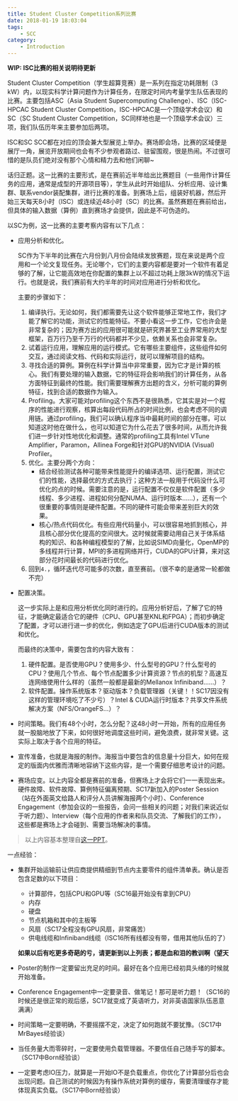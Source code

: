 ```yaml
---
title: Student Cluster Competition系列比赛
date: 2018-01-19 18:03:04
tags:
    - SCC
category:
    - Introduction
---
```


**WIP: ISC比赛的相关说明待更新**

Student Cluster Competition（学生超算竞赛）是一系列在指定功耗限制（3 kW）内，以现实科学计算问题作为计算任务，在限定时间内考量学生队伍表现的比赛。主要包括ASC（Asia Student Supercomputing Challenge）、ISC（ISC-HPCAC Student Cluster Competition，ISC-HPCAC是一个顶级学术会议）和SC（SC Student Cluster Competition，SC同样地也是一个顶级学术会议）三项，我们队伍历年来主要参加后两项。

ISC和SC SCC都在对应的顶会兼大型展览上举办。赛场即会场，比赛的区域便是展厅一角，展览开放期间也会有不少参观者路过、驻留围观，很是热闹。不过很可惜的是队员们绝对没有那个心情和精力去和他们闲聊~

话归正题。这一比赛的主要形式，是在赛前近半年给出比赛题目（一些用作计算任务的应用，通常是成型的开源项目等），学生从此时开始组队、分析应用、设计集群、联系vendor装配集群，进行比赛的准备。到赛场上后，组装好机器，然后开始三天每天8小时（ISC）或连续近48小时（SC）的比赛。虽然赛题在赛前给出，但具体的输入数据（算例）直到赛场才会提供，因此是不可伪造的。

以SC为例，这一比赛的主要考察内容有以下几点：

* 应用分析和优化。

    SC作为下半年的比赛在六月份到八月份会陆续发放赛题，现在来说是两个应用和一个论文复现任务。无论哪个，它们的主要内容都是要对一个软件有着足够的了解，让它能高效地在你配置的集群上以不超过功耗上限3kW的情况下运行。也就是说，我们赛前有大约半年的时间对应用进行分析和优化。

    主要的步骤如下：
    1. 编译执行。无论如何，我们都需要先让这个软件能够正常地工作，我们才能了解它的功能，测试它的性能特征。不要小看这一步工作，它也许会是非常复杂的；因为赛方出的应用很可能就是研究界甚至工业界常用的大型框架，百万行乃至千万行的代码都并不少见，依赖关系也会非常复杂。
    1. 试着运行应用，理解应用的运行模式。它有哪些主要组件，这些组件如何交互，通过阅读文档、代码和实际运行，就可以理解项目的结构。
    1. 寻找合适的算例。算例在科学计算当中非常重要，因为它才是计算的核心。我们有要处理的输入数据，它的特征将会影响我们的计算任务，从各方面特征到最终的性能。我们需要理解赛方出题的含义，分析可能的算例特征，找到合适的数据作为输入。
    1. Profiling。大家可能对profiling这个东西不是很熟悉，它其实是对一个程序的性能进行观察，核算出每段代码所占的时间比例，也会考虑不同的调用链。通过profiling，我们可以确认程序当中最耗时间的部分在哪，可以知道这时他在做什么，也可以知道它为什么花去了很多时间，从而允许我们进一步针对性地优化和调整。通常的profiling工具有Intel VTune Amplifier，Paramon，Allinea Forge和针对GPU的NVIDIA (Visual) Profiler。
    1. 优化。主要分两个方向：
        * 结合经验测试各种可能带来性能提升的编译选项、运行配置，测试它们的性能，选择最优的方式去执行；这种方法一般用于代码没什么可优化的点的时候。需要注意的是，运行配置不仅仅是软件配置（多少线程、多少进程、进程如何分配NUMA、运行时版本……），还有一个很重要的事情则是硬件配置。不同的硬件可能会带来差别巨大的效果。
        * 核心/热点代码优化。有些应用代码量小，可以很容易地抓到核心，并且核心部分优化提高的空间很大。这时候就需要动用自己关于体系结构的知识、和各种编程模型的了解，比如说SIMD向量化，OpenMP的多线程并行计算，MPI的多进程网络并行，CUDA的GPU计算，来对这部分花时间最长的代码进行优化。
    1. 回到`4.`，循环迭代尽可能多的次数，直至赛前。（很不幸的是通常一轮都做不完）

* 配置决策。

    这一步实际上是和应用分析优化同时进行的。应用分析好后，了解了它的特征，才能确定最适合它的硬件（CPU、GPU甚至KNL和FPGA）；而初步确定了配置，才可以进行进一步的优化，例如选定了GPU后进行CUDA版本的测试和优化。

    而最终的决策中，需要包含的内容大致有：

    1. 硬件配置。是否使用GPU？使用多少、什么型号的GPU？什么型号的CPU？使用几个节点、每个节点配置多少计算资源？节点的机型？高速互连网络使用什么样的（虽然一般都是最新的Mellanox Infiniband……）？
    2. 软件配置。操作系统版本？驱动版本？负载管理器（关键！！SC17因没有这样的管理环境吃了不少亏）？Intel & CUDA运行时版本？共享文件系统解决方案（NFS/OrangeFS…）？

* 时间策略。我们有48个小时，怎么分配？这48小时一开始，所有的应用任务就一股脑地放了下来，如何很好地调度这些时间，避免浪费，就非常关键。这实际上取决于各个应用的特征。

* 宣传准备，也就是海报的制作。海报当中要包含的信息量十分巨大，如何在规定的版面内优雅而清晰地容纳下这些内容，是一个需要仔细思考设计的问题。

* 赛场应变。以上内容全都是赛前的准备，但赛场上才会将它们一一表现出来。硬件故障、软件故障、算例特征偏离预期、SC17新加入的Poster Session（站在外面英文给路人和评分人员讲解海报两个小时）、Conference Engagement（参加会议的一些报告，会问一些相关的问题；对我们来说近似于听力题）、Interview（每个应用的作者来和队员交流、了解我们的工作），这些都是赛场上才会碰到、需要当场解决的事情。

> 以上内容基本整理自[这一PPT](/files/2018-enrollment-scc-caohuanqi.pptx)。

一点经验：

* 集群开始运输前让供应商提供精细到节点内主要零件的组件清单表。确认是否包含足数的以下项目：

    * 计算部件，包括CPU和GPU等（SC16最开始没有拿到CPU）
    * 内存
    * 硬盘
    * 节点机箱和其中的主板等
    * 风扇（SC17全程没有GPU风扇，非常痛苦）
    * 供电线缆和Infiniband线缆（ISC16所有线都没有带，借用其他队伍的了）

    **如果以后有吃更多奇葩的亏，请更新到以上列表；都是血和泪的教训啊（望天**

* Poster的制作一定要留出充足的时间。最好在各个应用已经初具头绪的时候就开始准备。

* Conference Engagement中一定要录音、做笔记！那可是听力题！（SC16的时候还是很正常的观后感，SC17就变成了英语听力，对非英语国家队伍恶意满满）

* 时间策略一定要明确，不要摇摆不定，决定了如何跑就不要犹豫。（SC17中MrBayes经验谈）

* 当任务量大而零碎时，一定要使用负载管理器。不要信任自己随手写的脚本。（SC17中Born经验谈）

* 一定要考虑IO压力，就算是一开始IO不是负载重点，你优化了计算部分后也会出现问题。自己测试的时候因为有操作系统对算例的缓存，需要清理缓存才能体现真实负载。（SC17中Born经验谈）
